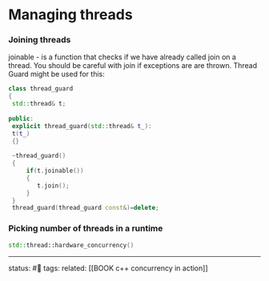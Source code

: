 



























# Managing threads

### Joining threads
joinable - is a function that checks if we have already called join on a thread.
You should be careful with join if exceptions are are thrown.
Thread Guard might be used for this:

```cpp
class thread_guard
{
 std::thread& t;
	
public:
 explicit thread_guard(std::thread& t_):
 t(t_)
 {}
	
 ~thread_guard()
 {
 	 if(t.joinable())
	 {
		t.join();
	 }
 }
 thread_guard(thread_guard const&)=delete;
 ```

### Picking number of threads in a runtime

```cpp
std::thread::hardware_concurrency()
```

--- 
status: #🌲
tags:
related: [[BOOK c++ concurrency in action]]